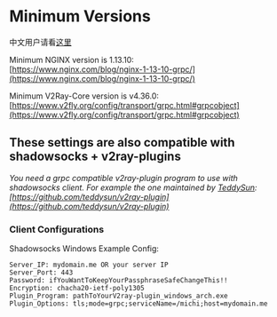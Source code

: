 # Minimum Versions

中文用户请看[这里](https://github.com/v2fly/v2ray-examples/blob/master/Shadowsocks-gRPC-Web-TLS/README-CN.md)

Minimum NGINX version is 1.13.10:\
[https://www.nginx.com/blog/nginx-1-13-10-grpc/](https://www.nginx.com/blog/nginx-1-13-10-grpc/)

Minimum V2Ray-Core version is v4.36.0:\
[https://www.v2fly.org/config/transport/grpc.html#grpcobject](https://www.v2fly.org/config/transport/grpc.html#grpcobject)

## These settings are also compatible with shadowsocks + v2ray-plugins

*You need a grpc compatible v2ray-plugin program to use with shadowsocks client.
For example the one maintained by [TeddySun](https://github.com/teddysun): \
[https://github.com/teddysun/v2ray-plugin](https://github.com/teddysun/v2ray-plugin)*

### Client Configurations

Shadowsocks Windows Example Config:

```properties
Server_IP: mydomain.me OR your server IP
Server_Port: 443
Password: ifYouWantToKeepYourPassphraseSafeChangeThis!!
Encryption: chacha20-ietf-poly1305
Plugin_Program: pathToYourV2ray-plugin_windows_arch.exe
Plugin_Options: tls;mode=grpc;serviceName=/michi;host=mydomain.me
```
